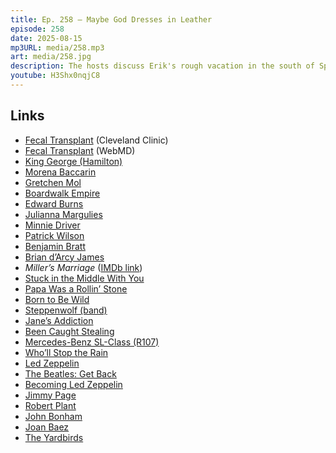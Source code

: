 ```yaml
---
title: Ep. 258 – Maybe God Dresses in Leather
episode: 258
date: 2025-08-15
mp3URL: media/258.mp3
art: media/258.jpg
description: The hosts discuss Erik's rough vacation in the south of Spain where he fell ill with multiple ailments, leading to a conversation on gut microbiomes and their connection to emotions. They delve into marriage dynamics, comparing their own experiences and dissecting a movie about unraveling marriages. Dennis shares his passion for classic cars and fence building, and they bond over their love for music, discussing Dennis's band performances and Erik's interest in the 'Becoming Led Zeppelin' documentary. The conversation touches on attending concerts, driving fast cars, and ends with a discussion about football rivalries and the Green Bay Packers.
youtube: H3Shx0nqjC8
---
```


## Links

- [Fecal Transplant](https://my.clevelandclinic.org/health/treatments/25202-fecal-transplant) (Cleveland Clinic)
- [Fecal Transplant](https://www.webmd.com/ibd-crohns-disease/ulcerative-colitis/fecal-transplant-what-you-should-know) (WebMD)
- [King George (Hamilton)](<https://en.wikipedia.org/wiki/Hamilton_(musical)>)
- [Morena Baccarin](https://en.wikipedia.org/wiki/Morena_Baccarin)
- [Gretchen Mol](https://en.wikipedia.org/wiki/Gretchen_Mol)
- [Boardwalk Empire](https://en.wikipedia.org/wiki/Boardwalk_Empire)
- [Edward Burns](https://en.wikipedia.org/wiki/Edward_Burns)
- [Julianna Margulies](https://en.wikipedia.org/wiki/Julianna_Margulies)
- [Minnie Driver](https://en.wikipedia.org/wiki/Minnie_Driver)
- [Patrick Wilson](https://en.wikipedia.org/wiki/Patrick_Wilson)
- [Benjamin Bratt](https://en.wikipedia.org/wiki/Benjamin_Bratt)
- [Brian d’Arcy James](https://en.wikipedia.org/wiki/Brian_d'Arcy_James)
- _Miller’s Marriage_ ([IMDb link](https://www.imdb.com/title/tt15141578/))
- [Stuck in the Middle With You](https://en.wikipedia.org/wiki/Stuck_in_the_Middle_with_You)
- [Papa Was a Rollin’ Stone](https://en.wikipedia.org/wiki/Papa_Was_a_Rollin'_Stone)
- [Born to Be Wild](https://en.wikipedia.org/wiki/Born_to_Be_Wild)
- [Steppenwolf (band)](<https://en.wikipedia.org/wiki/Steppenwolf_(band)>)
- [Jane’s Addiction](https://en.wikipedia.org/wiki/Jane's_Addiction)
- [Been Caught Stealing](https://en.wikipedia.org/wiki/Been_Caught_Stealing)
- [Mercedes-Benz SL-Class (R107)](<https://en.wikipedia.org/wiki/Mercedes-Benz_SL-Class_(R107_and_C107)>)
- [Who’ll Stop the Rain](https://en.wikipedia.org/wiki/Who'll_Stop_the_Rain)
- [Led Zeppelin](https://en.wikipedia.org/wiki/Led_Zeppelin)
- [The Beatles: Get Back](https://en.wikipedia.org/wiki/The_Beatles:_Get_Back)
- [Becoming Led Zeppelin](https://en.wikipedia.org/wiki/Becoming_Led_Zeppelin)
- [Jimmy Page](https://en.wikipedia.org/wiki/Jimmy_Page)
- [Robert Plant](https://en.wikipedia.org/wiki/Robert_Plant)
- [John Bonham](https://en.wikipedia.org/wiki/John_Bonham)
- [Joan Baez](https://en.wikipedia.org/wiki/Joan_Baez)
- [The Yardbirds](https://en.wikipedia.org/wiki/The_Yardbirds)
